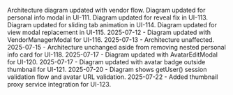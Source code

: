Architecture diagram updated with vendor flow.
Diagram updated for personal info modal in UI-111.
Diagram updated for reveal fix in UI-113.
Diagram updated for sliding tab animation in UI-114.
Diagram updated for view modal replacement in UI-115.
2025-07-12 - Diagram updated with VendorManagerModal for UI-116.
2025-07-13 - Architecture unaffected.
2025-07-15 - Architecture unchanged aside from removing nested personal info card for UI-118.
2025-07-17 - Diagram updated with AvatarEditModal for UI-120.
2025-07-17 - Diagram updated with avatar badge outside thumbnail for UI-121.
2025-07-20 - Diagram shows getUser() session validation flow and avatar URL validation.
2025-07-22 - Added thumbnail proxy service integration for UI-123.

